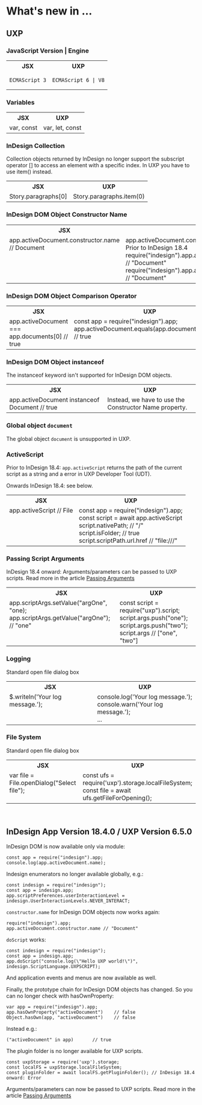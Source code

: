 # What's new in ...

## UXP

### JavaScript Version | Engine

<table>
<tbody>
<tr>
<th>JSX</th>
<th>UXP</th>
</tr>
<tr>
<td style="vertical-align: top;">

```
ECMAScript 3
```

</td>
<td style="vertical-align: top;">

```
ECMAScript 6 | V8
```

</td>
</tr>
</tbody>
</table>

### Variables

<table>
	<tbody>
		<tr>
			<th>JSX</th>
			<th>UXP</th>
		</tr>
		<tr>
			<td style="vertical-align: top;">
				var, const
			</td>
			<td style="vertical-align: top;">
				var, let, const
			</td>
		</tr>
	</tbody>
</table>

### InDesign Collection

Collection objects returned by InDesign no longer support the subscript operator [] to access an element with a specific index. In UXP you have to use item() instead.

<table>
	<tbody>
		<tr>
			<th>JSX</th>
			<th>UXP</th>
		</tr>
		<tr>
			<td style="vertical-align: top;">
				Story.paragraphs[0]
			</td>
			<td style="vertical-align: top;">
				Story.paragraphs.item(0)
			</td>
		</tr>
	</tbody>
</table>

### InDesign DOM Object Constructor Name

<table>
	<tbody>
		<tr>
			<th>JSX</th>
			<th>UXP</th>
		</tr>
		<tr>
			<td style="vertical-align: top;">
				app.activeDocument.constructor.name // Document
			</td>
			<td style="vertical-align: top;">
				app.activeDocument.constructorName // "Document" Prior to InDesign 18.4<br>
				require("indesign").app.activeDocument.constructor.name // "Document"<br>
				require("indesign").app.activeDocument.constructorName // "Document"
			</td>
		</tr>
	</tbody>
</table>

### InDesign DOM Object Comparison Operator

<table>
	<tbody>
		<tr>
			<th>JSX</th>
			<th>UXP</th>
		</tr>
		<tr>
			<td style="vertical-align: top;">
				app.activeDocument === app.documents[0] // true
			</td>
			<td style="vertical-align: top;">
				const app = require("indesign").app;<br>
				app.activeDocument.equals(app.documents.item(0)); // true
			</td>
		</tr>
	</tbody>
</table>

### InDesign DOM Object instanceof 

The instanceof keyword isn't supported for InDesign DOM objects.

<table>
	<tbody>
		<tr>
			<th>JSX</th>
			<th>UXP</th>
		</tr>
		<tr>
			<td style="vertical-align: top;">
				app.activeDocument instanceof Document // true
			</td>
			<td style="vertical-align: top;">
				Instead, we have to use the Constructor Name property.
			</td>
		</tr>
	</tbody>
</table>

### Global object `document` 

The global object `document` is unsupported in UXP.

### ActiveScript

Prior to InDesign 18.4: `app.activeScript` returns the path of the current script as a string and a error in UXP Developer Tool (UDT).

Onwards InDesign 18.4: see below.

<table>
	<tbody>
		<tr>
			<th>JSX</th>
			<th>UXP</th>
		</tr>
		<tr>
			<td style="vertical-align: top;">
				app.activeScript // File
			</td>
			<td style="vertical-align: top;">
				const app = require("indesign").app;<br>
				const script = await app.activeScript<br>
				script.nativePath; // "/"<br>
				script.isFolder; // true<br>
				script.scriptPath.url.href // "file:///"
			</td>
		</tr>
	</tbody>
</table>

### Passing Script Arguments

InDesign 18.4 onward: Arguments/parameters can be passed to UXP scripts. Read more in the article [Passing Arguments](https://developer.adobe.com/indesign/uxp/recipes/arguments/)

<table>
	<tbody>
		<tr>
			<th>JSX</th>
			<th>UXP</th>
		</tr>
		<tr>
			<td style="vertical-align: top;">
				app.scriptArgs.setValue("argOne", "one);<br>
				app.scriptArgs.getValue("argOne"); // "one"
			</td>
			<td style="vertical-align: top;">
				const script = require("uxp").script;<br>
				script.args.push("one");<br>
				script.args.push("two");<br>
				script.args // ["one", "two"]
			</td>
		</tr>
	</tbody>
</table>

### Logging

Standard open file dialog box

<table>
	<tbody>
		<tr>
			<th>JSX</th>
			<th>UXP</th>
		</tr>
		<tr>
			<td style="vertical-align: top;">
				$.writeln('Your log message.');
			</td>
			<td style="vertical-align: top;">
				console.log('Your log message.');<br>
				console.warn('Your log message.');<br>
				...
			</td>
		</tr>
	</tbody>
</table>

### File System

Standard open file dialog box

<table>
	<tbody>
		<tr>
			<th>JSX</th>
			<th>UXP</th>
		</tr>
		<tr>
			<td style="vertical-align: top;">
				var file = File.openDialog("Select file");
			</td>
			<td style="vertical-align: top;">
				const ufs = require('uxp').storage.localFileSystem;<br>
				const file = await ufs.getFileForOpening();
			</td>
		</tr>
	</tbody>
</table>


&nbsp;
## InDesign App Version 18.4.0 / UXP Version 6.5.0

InDesign DOM is now available only via module:

```
const app = require("indesign").app;
console.log(app.activeDocument.name);
```

Indesign enumerators no longer available globally, e.g.:

```
const indesign = require("indesign");
const app = indesign.app;
app.scriptPreferences.userInteractionLevel = indesign.UserInteractionLevels.NEVER_INTERACT;
```

`constructor.name` for InDesign DOM objects now works again:

```
require("indesign").app;
app.activeDocument.constructor.name // "Document"
```

`doScript` works:

```
const indesign = require("indesign");
const app = indesign.app;
app.doScript("console.log(\"Hello UXP world!\")", indesign.ScriptLanguage.UXPSCRIPT);
```

And application events and menus are now available as well.

Finally, the prototype chain for InDesign DOM objects has changed. So you can no longer check with hasOwnProperty:

```
var app = require("indesign").app;
app.hasOwnProperty("activeDocument")	// false
Object.hasOwn(app, "activeDocument")	// false
```

Instead e.g.:
```
("activeDocument" in app)		// true
```

The plugin folder is no longer available for UXP scripts.

```
const uxpStorage = require('uxp').storage;
const localFS = uxpStorage.localFileSystem;
const pluginFolder = await localFS.getPluginFolder(); // InDesign 18.4 onward: Error
```

Arguments/parameters can now be passed to UXP scripts. Read more in the article [Passing Arguments](https://developer.adobe.com/indesign/uxp/recipes/arguments/)